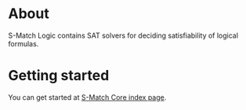 # About

S-Match Logic contains SAT solvers for deciding satisfiability of logical formulas.

# Getting started

You can get started at [S-Match Core index page](https://github.com/s-match/s-match-core/).